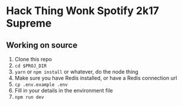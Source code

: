 # Hack Thing Wonk Spotify 2k17 Supreme

## Working on source

1. Clone this repo
2. `cd $PROJ_DIR`
3. `yarn` or `npm install` or whatever, do the node thing
4. Make sure you have Redis installed, or have a Redis connection url
5. `cp .env.example .env`
6. Fill in your details in the environment file
7. `npm run dev`
